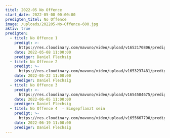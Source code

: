 ```yaml
---
titel: 2022-05 No Offence
start_date: 2022-05-08 00:00:00
predigten_titel: No Offence
image: /uploads/202205-No-Offence-600.jpg
aktiv: true
predigten:
  - titel: No Offence 1
    predigt: >-
      https://res.cloudinary.com/mavuno/video/upload/v1652170806/predigten/2022-05%20No%20Offence/2022-05-08_Godi_Mavuno_Berlin_-_No_Offence_1.mp3
    date: 2022-05-08 11:00:00
    prediger: Daniel Flechsig
  - titel: No Offence 2
    predigt: >-
      https://res.cloudinary.com/mavuno/video/upload/v1653237481/predigten/2022-05%20No%20Offence/2022-05-22_GoDi_Mavuno_Berlin_-_No_Offence_2_1.mp3
    date: 2022-05-22 11:00:00
    prediger: Daniel Flechsig
  - titel: No Offence 3
    predigt: >-
      https://res.cloudinary.com/mavuno/video/upload/v1654584675/predigten/2022-05%20No%20Offence/2022-05-06_GoDi_Mavuno_Berlin_-_No_Offence_3_-_Vom_Fluchen_zum_Segnen.mp3
    date: 2022-06-05 11:00:00
    prediger: Daniel Flechsig
  - titel: No Offence 4  - Eingepflanzt sein
    predigt: >-
      https://res.cloudinary.com/mavuno/video/upload/v1655667790/predigten/2022-05%20No%20Offence/2022-06-19_GoDi_Mavuno_Berlin_-_No_Offence_3_-_Eingepflanzt.mp3
    date: 2022-06-19 11:00:00
    prediger: Daniel Flechsig
---
```


